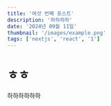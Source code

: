 ```yaml
---
title: '여섯 번째 포스트'
description: '하하하하'
date: '2024년 09월 11일'
thumbnail: '/images/example.png'
tags: ['nextjs', 'react', '1']
---
```


# ㅎㅎ

하하하하하하
